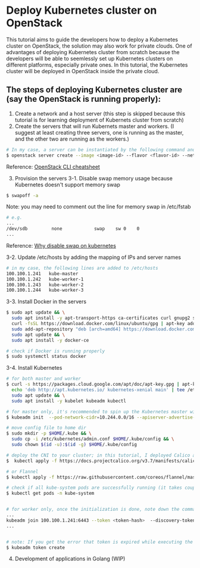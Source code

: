 # Deploy Kubernetes cluster on OpenStack
This tutorial aims to guide the developers how to deploy a Kubernetes cluster on OpenStack, the solution may also work for private clouds. One of advantages of deploying Kubernetes cluster from scratch because the developers will be able to seemlessly set up Kubernetes clusters on different platforms, especially private ones. In this tutorial, the Kubernetes cluster will be deployed in OpenStack inside the private cloud.

## The steps of deploying Kubernetes cluster are (say the OpenStack is running properly):
1. Create a network and a host server (this step is skipped because this tutorial is for learning deployment of Kubernets cluster from scratch)
2. Create the servers that will run Kubernets master and workers. (I suggest at least creating three servers, one is running as the master, and the other two are running as the workers.)
```sh
# In my case, a server can be instantiated by the following command and runs in Ubuntu 16.04.1 LTS. Once the server is instantiated, remember to note down the server IP
$ openstack server create --image <image-id> --flavor <flavor-id> --network <network-id> --key-name <key-name> --wait <server-host-name>
```

Reference:
[OpenStack CLI cheatsheet](https://docs.openstack.org/ocata/user-guide/cli-cheat-sheet.html)

3. Provision the servers
3-1. Disable swap memory usage because Kubernetes doesn't support memory swap
```sh
$ swapoff -a
```
Note: you may need to comment out the line for memory swap in /etc/fstab
```sh
# e.g.
...
/dev/sdb         none            swap    sw 0    0
...
```

Reference:
[Why disable swap on kubernetes](https://serverfault.com/questions/881517/why-disable-swap-on-kubernetes)

3-2. Update /etc/hosts by adding the mapping of IPs and server names
```sh
# in my case, the following lines are added to /etc/hosts
100.100.1.241   kube-master
100.100.1.242   kube-worker-1
100.100.1.243   kube-worker-2
100.100.1.244   kube-worker-3
```

3-3. Install Docker in the servers
```sh
$ sudo apt update && \
  sudo apt install -y apt-transport-https ca-certificates curl gnupg2 software-properties-common && \
  curl -fsSL https://download.docker.com/linux/ubuntu/gpg | apt-key add - && \
  sudo add-apt-repository "deb [arch=amd64] https://download.docker.com/linux/ubuntu $(lsb_release -cs) stable" && \
  sudo apt update && \
  sudo apt install -y docker-ce

# check if Docker is running properly
$ sudo systemctl status docker
```

3-4. Install Kubernetes
```sh
# for both master and worker
$ curl -s https://packages.cloud.google.com/apt/doc/apt-key.gpg | apt-key add - && \
  echo 'deb http://apt.kubernetes.io/ kubernetes-xenial main' | tee /etc/apt/sources.list.d/kubernetes.list && \
  sudo apt update && \
  sudo apt install -y kubelet kubeadm kubectl

# for master only, it's recommended to spin up the Kubernetes master with 2 CPU cores; but in my case, the master only has one CPU core
$ kubeadm init  --pod-network-cidr=10.244.0.0/16 --apiserver-advertise-address=200.200.1.241 --token-ttl=0 --ignore-preflight-errors=NumCPU

# move config file to home dir
$ sudo mkdir -p $HOME/.kube && \
  sudo cp -i /etc/kubernetes/admin.conf $HOME/.kube/config && \
  sudo chown $(id -u):$(id -g) $HOME/.kube/config

# deploy the CNI to your cluster; in this tutorial, I deployed Calico and the other option is Flannel
$  kubectl apply -f https://docs.projectcalico.org/v3.7/manifests/calico.yaml

# or Flannel
$ kubectl apply -f https://raw.githubusercontent.com/coreos/flannel/master/Documentation/kube-flannel.yml

# check if all kube-system pods are successfully running (it takes couple of seconds to bring up all pods); once everything is up, move on to provision Kubernetes workers
$ kubectl get pods -n kube-system


# for worker only, once the initialization is done, note down the command for Kubernetes workers to join the cluster
...
kubeadm join 100.100.1.241:6443 --token <token-hash>  --discovery-token-ca-cert-hash <cert-hash> 
...


# note: If you get the error that token is expired while executing the command to join the cluster, you need to generate a new token.
$ kubeadm token create
```

4. Development of applications in Golang (WIP)

